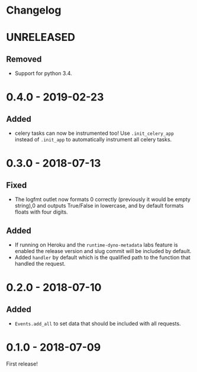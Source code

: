 Changelog
=========

# UNRELEASED

## Removed
- Support for python 3.4.


# 0.4.0 - 2019-02-23

## Added
- celery tasks can now be instrumented too! Use `.init_celery_app` instead of `.init_app` to
  automatically instrument all celery tasks.


# 0.3.0 - 2018-07-13

## Fixed
- The logfmt outlet now formats 0 correctly (previously it would be empty string),0 and outputs
  True/False in lowercase, and by default formats floats with four digits.

## Added
- If running on Heroku and the `runtime-dyno-metadata` labs feature is enabled the release version
  and slug commit will be included by default.
- Added `handler` by default which is the qualified path to the function that handled the request.


# 0.2.0 - 2018-07-10

## Added
- `Events.add_all` to set data that should be included with all requests.


# 0.1.0 - 2018-07-09

First release!
